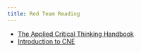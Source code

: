 ```yaml
---
title: Red Team Reading
---
```


* [The Applied Critical Thinking Handbook](https://fas.org/irp/doddir/army/critthink.pdf)
* [Introduction to CNE](https://gist.github.com/jthuraisamy/038ba74da2cdb9e3a9c8f904fb864a61)
